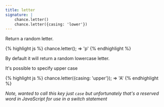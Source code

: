 ```yaml
---
title: letter
signature: |
    chance.letter()
    chance.letter({casing: 'lower'})
---
```


Return a random letter.

{% highlight js %}
chance.letter();
=> 'p'
{% endhighlight %}

By default it will return a random lowercase letter.

It's possible to specify upper case

{% highlight js %}
chance.letter({casing: 'upper'});
=> 'A'
{% endhighlight %}

*Note, wanted to call this key just ```case``` but unfortunately that's a
reserved word in JavaScript for use in a switch statement*